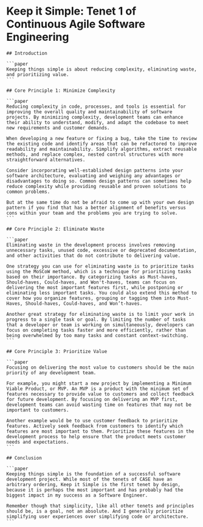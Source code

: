 # Keep it Simple: Tenet 1 of Continuous Agile Software Engineering


````sidebyside
## Introduction

```paper
Keeping things simple is about reducing complexity, eliminating waste, and prioritizing value.
```
````

````sidebyside
## Core Principle 1: Minimize Complexity

```paper
Reducing complexity in code, processes, and tools is essential for improving the overall quality and maintainability of software projects. By minimizing complexity, development teams can enhance their ability to understand, modify, and adapt the codebase to meet new requirements and customer demands.

When developing a new feature or fixing a bug, take the time to review the existing code and identify areas that can be refactored to improve readability and maintainability. Simplify algorithms, extract reusable methods, and replace complex, nested control structures with more straightforward alternatives.

Consider incorporating well-established design patterns into your software architecture, evaluating and weighing any advantages or disadvantages to doing so. Common design patterns can sometimes help reduce complexity while providing reusable and proven solutions to common problems.

But at the same time do not be afraid to come up with your own design pattern if you find that has a better alignment of benefits versus cons within your team and the problems you are trying to solve.
```
````

````sidebyside
## Core Principle 2: Eliminate Waste

```paper
Eliminating waste in the development process involves removing unnecessary tasks, unused code, excessive or deprecated documentation, and other activities that do not contribute to delivering value. 

One strategy you can use for eliminating waste is to prioritize tasks using the MoSCoW method, which is a technique for prioritizing tasks based on their importance. By categorizing tasks as Must-haves, Should-haves, Could-haves, and Won't-haves, teams can focus on delivering the most important features first, while postponing or eliminating less important tasks. You could also extend this method to cover how you organize features, grouping or tagging them into Must-Haves, Should-haves, Could-haves, and Won’t-haves.

Another great strategy for eliminating waste is to limit your work in progress to a single task or goal. By limiting the number of tasks that a developer or team is working on simultaneously, developers can focus on completing tasks faster and more efficiently, rather than being overwhelmed by too many tasks and constant context-switching.
```
````

````sidebyside
## Core Principle 3: Prioritize Value

```paper
Focusing on delivering the most value to customers should be the main priority of any development team.

For example, you might start a new project by implementing a Minimum Viable Product, or MVP. An MVP is a product with the minimum set of features necessary to provide value to customers and collect feedback for future development. By focusing on delivering an MVP first, development teams can avoid wasting time on features that may not be important to customers.

Another example would be to use customer feedback to prioritize features. Actively seek feedback from customers to identify which features are most important to them. Prioritize these features in the development process to help ensure that the product meets customer needs and expectations.
```
````

````sidebyside
## Conclusion

```paper
Keeping things simple is the foundation of a successful software development project. While most of the tenets of CASE have an arbitrary ordering, Keep it Simple is the first tenet by design, because it is perhaps the most important and has probably had the biggest impact in my success as a Software Engineer.

Remember though that simplicity, like all other tenets and principles should be, is a goal, not an absolute. And I generally prioritize simplifying user experiences over simplifying code or architecture.
```
````

